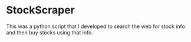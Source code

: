 # StockScraper
This was a python script that I developed to search the web for stock info and then buy stocks using that info.
